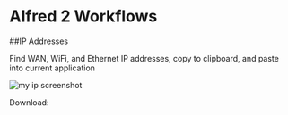 # Alfred 2 Workflows

##IP Addresses

Find WAN, WiFi, and Ethernet IP addresses, copy to clipboard, and paste into current application

![my ip screenshot](http://dl.dropbox.com/u/108495/Screenshots/z3-s.png)

Download: 

